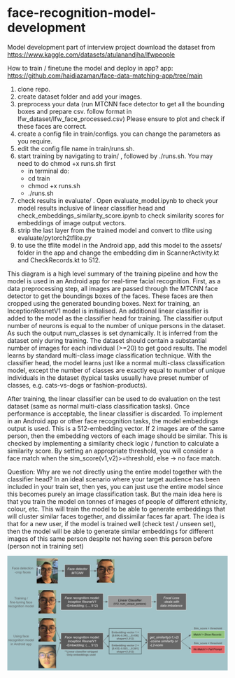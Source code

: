 # face-recognition-model-development
Model development part of interview project
download the dataset from https://www.kaggle.com/datasets/atulanandjha/lfwpeople


How to train / finetune the model and deploy in app?
app: https://github.com/haidiazaman/face-data-matching-app/tree/main

1. clone repo.
2. create dataset folder and add your images.
3. preprocess your data (run MTCNN face detector to get all the bounding boxes and prepare csv. follow format in lfw_dataset/lfw_face_processed.csv) Please ensure to plot and check if these faces are correct.
4. create a config file in train/configs. you can change the parameters as you require.
5. edit the config file name in train/runs.sh.
6. start training by navigating to train/ , followed by ./runs.sh. You may need to do chmod +x runs.sh first
   - in terminal do:
   - cd train
   - chmod +x runs.sh
   - ./runs.sh
7. check results in evaluate/ . Open evaluate_model.ipynb to check your model results inclusive of linear classifier head and check_embeddings_similarity_score.ipynb to check similarity scores for embeddings of image output vectors.
8. strip the last layer from the trained model and convert to tflite using evaluate/pytorch2tflite.py
9. to use the tflite model in the Android app, add this model to the assets/ folder in the app and change the embedding dim in ScannerActivity.kt and CheckRecords.kt to 512.


This diagram is a high level summary of the training pipeline and how the model is used in an Android app for real-time facial recognition. First, as a data preprocessing step, all images are passed through the MTCNN face detector to get the boundings boxes of the faces. These faces are then cropped using the generated bounding boxes. Next for training, an InceptionResnetV1 model is initialised. An additional linear classifier is added to the model as the classifier head for training. The classifier output number of neurons is equal to the number of unique persons in the dataset. As such the output num_classes is set dynamically. It is inferred from the dataset only during training. The dataset should contain a substantial number of images for each individual (>=20) to get good results. The model learns by standard multi-class image classification technique. With the classifier head, the model learns just like a normal multi-class classification model, except the number of classes are exactly equal to number of unique individuals in the dataset (typical tasks usually have preset number of classes, e.g. cats-vs-dogs or fashion-products). 


After training, the linear classifier can be used to do evaluation on the test dataset (same as normal multi-class classification tasks). Once performance is acceptable, the linear classifier is discarded. To implement in an Android app or other face recognition tasks, the model embeddings output is used. This is a 512-embedding vector. If 2 images are of the same person, then the embedding vectors of each image should be similar. This is checked by implementing a similarity check logic / function to calculate a similarity score. By setting an appropriate threshold, you will consider a face match when the sim_score(v1,v2)>=threshold, else -> no face match.

Question: Why are we not directly using the entire model together with the classifier head? In an ideal scenario where your target audience has been included in your train set, then yes, you can just use the entire model since this becomes purely an image classification task. But the main idea here is that you train the model on tonnes of images of people of different ethnicity, colour, etc. This will train the model to be able to generate embeddings that will cluster similar faces together, and dissimilar faces far apart. The idea is that for a new user, if the model is trained well (check test / unseen set), then the model will be able to generate similar embeddings for different images of this same person despite not having seen this person before (person not in training set)

![alt text](https://github.com/haidiazaman/face-recognition-model-development/blob/main/imgs/photo_2024-01-26_00-52-05.jpg)
